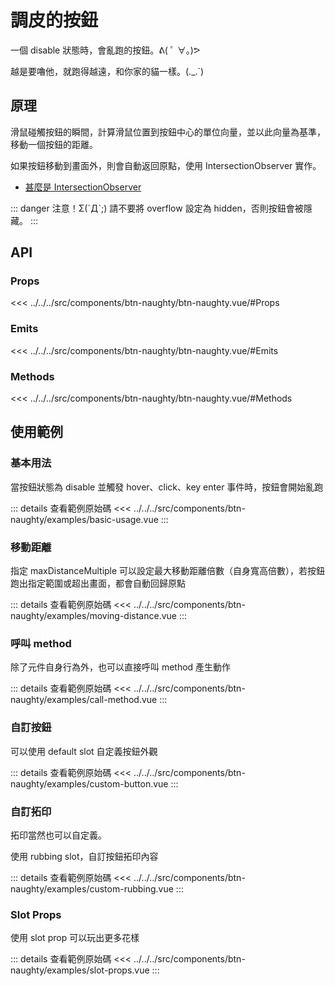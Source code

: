 <script setup>
import BasicUsage from '../../../src/components/btn-naughty/examples/basic-usage.vue'
import MovingDistance from '../../../src/components/btn-naughty/examples/moving-distance.vue'
import CallMethod from '../../../src/components/btn-naughty/examples/call-method.vue'
import CustomButton from '../../../src/components/btn-naughty/examples/custom-button.vue'
import CustomRubbing from '../../../src/components/btn-naughty/examples/custom-rubbing.vue'
import SlotProps from '../../../src/components/btn-naughty/examples/slot-props.vue'
</script>

# 調皮的按鈕

一個 disable 狀態時，會亂跑的按鈕。ᕕ( ﾟ ∀。)ᕗ

越是要嚕他，就跑得越遠，和你家的貓一樣。(._.`)

## 原理

滑鼠碰觸按鈕的瞬間，計算滑鼠位置到按鈕中心的單位向量，並以此向量為基準，移動一個按鈕的距離。

如果按鈕移動到畫面外，則會自動返回原點，使用 IntersectionObserver 實作。

- [甚麼是 IntersectionObserver](https://developer.mozilla.org/zh-CN/docs/Web/API/IntersectionObserver)

::: danger 注意！Σ(ˊДˋ;)
請不要將 overflow 設定為 hidden，否則按鈕會被隱藏。
:::

## API

### Props

<<< ../../../src/components/btn-naughty/btn-naughty.vue/#Props

### Emits

<<< ../../../src/components/btn-naughty/btn-naughty.vue/#Emits

### Methods

<<< ../../../src/components/btn-naughty/btn-naughty.vue/#Methods

## 使用範例

### 基本用法

當按鈕狀態為 disable 並觸發 hover、click、key enter 事件時，按鈕會開始亂跑

<basic-usage/>

::: details 查看範例原始碼
<<< ../../../src/components/btn-naughty/examples/basic-usage.vue
:::

### 移動距離

指定 maxDistanceMultiple 可以設定最大移動距離倍數（自身寬高倍數），若按鈕跑出指定範圍或超出畫面，都會自動回歸原點

<moving-distance/>

::: details 查看範例原始碼
<<< ../../../src/components/btn-naughty/examples/moving-distance.vue
:::

### 呼叫 method

除了元件自身行為外，也可以直接呼叫 method 產生動作

<call-method/>

::: details 查看範例原始碼
<<< ../../../src/components/btn-naughty/examples/call-method.vue
:::

### 自訂按鈕

可以使用 default slot 自定義按鈕外觀

<custom-button/>

::: details 查看範例原始碼
<<< ../../../src/components/btn-naughty/examples/custom-button.vue
:::

### 自訂拓印

拓印當然也可以自定義。

使用 rubbing slot，自訂按鈕拓印內容

<custom-rubbing/>

::: details 查看範例原始碼
<<< ../../../src/components/btn-naughty/examples/custom-rubbing.vue
:::

### Slot Props

使用 slot prop 可以玩出更多花樣

<slot-props/>

::: details 查看範例原始碼
<<< ../../../src/components/btn-naughty/examples/slot-props.vue
:::
